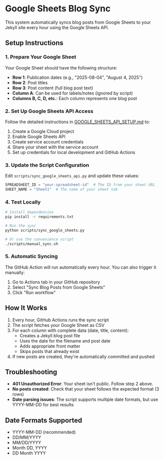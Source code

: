# Google Sheets Blog Sync

This system automatically syncs blog posts from Google Sheets to your Jekyll site every hour using the Google Sheets API.

## Setup Instructions

### 1. Prepare Your Google Sheet

Your Google Sheet should have the following structure:
- **Row 1**: Publication dates (e.g., "2025-08-04", "August 4, 2025")
- **Row 2**: Post titles
- **Row 3**: Post content (full blog post text)
- **Column A**: Can be used for labels/notes (ignored by script)
- **Columns B, C, D, etc.**: Each column represents one blog post

### 2. Set Up Google Sheets API Access

Follow the detailed instructions in [GOOGLE_SHEETS_API_SETUP.md](GOOGLE_SHEETS_API_SETUP.md) to:
1. Create a Google Cloud project
2. Enable Google Sheets API
3. Create service account credentials
4. Share your sheet with the service account
5. Set up credentials for local development and GitHub Actions

### 3. Update the Script Configuration

Edit `scripts/sync_google_sheets_api.py` and update these values:
```python
SPREADSHEET_ID = "your-spreadsheet-id"  # The ID from your sheet URL
SHEET_NAME = "Sheet1"  # The name of your sheet tab
```

### 4. Test Locally

```bash
# Install dependencies
pip install -r requirements.txt

# Run the sync
python scripts/sync_google_sheets.py

# Or use the convenience script
./scripts/manual_sync.sh
```

### 5. Automatic Syncing

The GitHub Action will run automatically every hour. You can also trigger it manually:
1. Go to Actions tab in your GitHub repository
2. Select "Sync Blog Posts from Google Sheets"
3. Click "Run workflow"

## How It Works

1. Every hour, GitHub Actions runs the sync script
2. The script fetches your Google Sheet as CSV
3. For each column with complete data (date, title, content):
   - Creates a Jekyll blog post file
   - Uses the date for the filename and post date
   - Adds appropriate front matter
   - Skips posts that already exist
4. If new posts are created, they're automatically committed and pushed

## Troubleshooting

- **401 Unauthorized Error**: Your sheet isn't public. Follow step 2 above.
- **No posts created**: Check that your sheet follows the expected format (3 rows)
- **Date parsing issues**: The script supports multiple date formats, but use YYYY-MM-DD for best results

## Date Formats Supported

- YYYY-MM-DD (recommended)
- DD/MM/YYYY
- MM/DD/YYYY  
- Month DD, YYYY
- DD Month YYYY